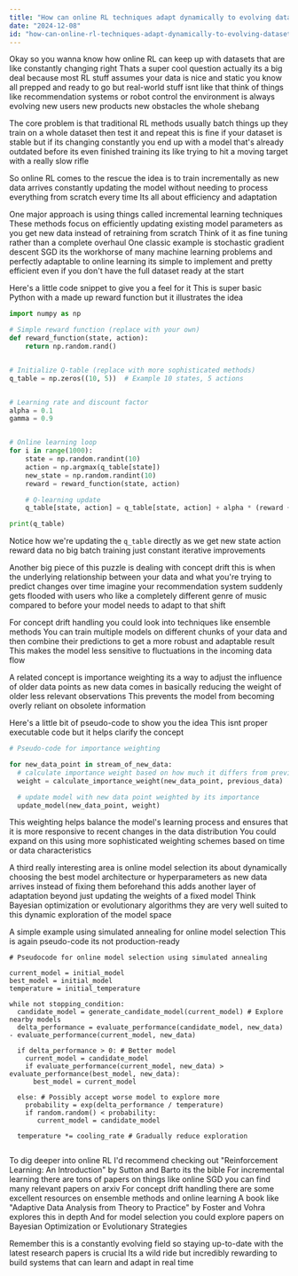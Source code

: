 ```yaml
---
title: "How can online RL techniques adapt dynamically to evolving datasets during training?"
date: "2024-12-08"
id: "how-can-online-rl-techniques-adapt-dynamically-to-evolving-datasets-during-training"
---
```


Okay so you wanna know how online RL can keep up with datasets that are like constantly changing right  Thats a super cool question actually  its a big deal because most RL stuff assumes your data is nice and static you know  all prepped and ready to go  but real-world stuff isnt like that  think of things like recommendation systems  or robot control  the environment is always evolving new users new products new obstacles the whole shebang


The core problem is that traditional RL methods usually batch things up they train on a whole dataset then test it and repeat  this is fine if your dataset is stable but if its changing constantly you end up with a model that's already outdated before its even finished training  its like trying to hit a moving target with a really slow rifle  


So online RL comes to the rescue  the idea is to train incrementally as new data arrives  constantly updating the model without needing to process everything from scratch every time Its all about efficiency and adaptation


One major approach is using things called incremental learning techniques  These methods focus on efficiently updating existing model parameters as you get new data instead of retraining from scratch  Think of it as fine tuning rather than a complete overhaul  One classic example is stochastic gradient descent SGD  its the workhorse of many machine learning problems and perfectly adaptable to online learning  its simple to implement and pretty efficient even if you don't have the full dataset ready at the start


Here's a little code snippet to give you a feel for it  This is super basic Python with a made up reward function but it illustrates the idea


```python
import numpy as np

# Simple reward function (replace with your own)
def reward_function(state, action):
    return np.random.rand()


# Initialize Q-table (replace with more sophisticated methods)
q_table = np.zeros((10, 5))  # Example 10 states, 5 actions


# Learning rate and discount factor
alpha = 0.1
gamma = 0.9


# Online learning loop
for i in range(1000):
    state = np.random.randint(10)
    action = np.argmax(q_table[state])
    new_state = np.random.randint(10)
    reward = reward_function(state, action)

    # Q-learning update
    q_table[state, action] = q_table[state, action] + alpha * (reward + gamma * np.max(q_table[new_state]) - q_table[state, action])

print(q_table)
```

Notice how we're updating the `q_table` directly as we get new  state action reward data  no big batch training just constant iterative improvements


Another big piece of this puzzle is dealing with concept drift  this is when the underlying relationship between your data and what you're trying to predict changes over time  imagine your recommendation system suddenly gets flooded with users who like a completely different genre of music compared to before your model needs to adapt to that shift  


For concept drift handling you could look into techniques like ensemble methods  You can train multiple models on different chunks of your data and then combine their predictions to get a more robust and adaptable result  This makes the model less sensitive to fluctuations in the incoming data flow


A related concept is importance weighting   its a way to adjust the influence of older data points as new data comes in basically reducing the weight of older less relevant observations This prevents the model from becoming overly reliant on obsolete information   


Here's a little bit of pseudo-code to show you the idea   This isnt proper executable code but it helps clarify the concept


```python
# Pseudo-code for importance weighting

for new_data_point in stream_of_new_data:
  # calculate importance weight based on how much it differs from previous data
  weight = calculate_importance_weight(new_data_point, previous_data)

  # update model with new data point weighted by its importance
  update_model(new_data_point, weight)
```


This weighting helps balance the model's learning process and ensures that it is more responsive to recent changes in the data distribution   You could expand on this using more sophisticated weighting schemes based on time or data characteristics


A third really interesting area is online model selection   its about dynamically choosing the best model architecture or hyperparameters as new data arrives instead of fixing them beforehand  this adds another layer of adaptation beyond just updating the weights of a fixed model  Think Bayesian optimization or evolutionary algorithms  they are very well suited to this dynamic exploration of the model space  


A simple example using simulated annealing for online model selection  This is again pseudo-code its not production-ready


```
# Pseudocode for online model selection using simulated annealing

current_model = initial_model
best_model = initial_model
temperature = initial_temperature

while not stopping_condition:
  candidate_model = generate_candidate_model(current_model) # Explore nearby models
  delta_performance = evaluate_performance(candidate_model, new_data) - evaluate_performance(current_model, new_data)

  if delta_performance > 0: # Better model
    current_model = candidate_model
    if evaluate_performance(current_model, new_data) > evaluate_performance(best_model, new_data):
      best_model = current_model

  else: # Possibly accept worse model to explore more
    probability = exp(delta_performance / temperature)
    if random.random() < probability:
       current_model = candidate_model

  temperature *= cooling_rate # Gradually reduce exploration


```

To dig deeper into online RL I'd recommend checking out  "Reinforcement Learning: An Introduction" by Sutton and Barto its the bible  For incremental learning there are tons of papers on things like online SGD  you can find many relevant papers on arxiv  For concept drift handling there are some excellent resources on ensemble methods and online learning  A book like "Adaptive Data Analysis from Theory to Practice" by Foster and Vohra explores this in depth  And for model selection you could explore papers on Bayesian Optimization or Evolutionary Strategies


Remember this is a constantly evolving field so staying up-to-date with the latest research papers is crucial  Its a wild ride but incredibly rewarding to build systems that can learn and adapt in real time
